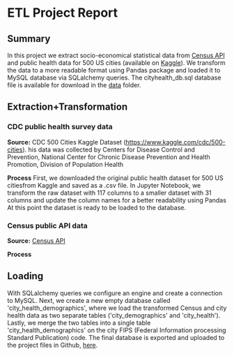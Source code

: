 # ETL Project Report

## Summary

In this project we extract socio-economical statistical data from [Census API](https://api.census.gov/data.html) and public health data for 500 US cities (available on [Kaggle](https://www.kaggle.com/cdc/500-cities)). We transform the data to a more readable format using Pandas package and loaded it to MySQL database via SQLalchemy queries. The cityhealth_db.sql database file is available for download in the [data](data) folder.

## Extraction+Transformation

### CDC public health survey data
**Source:**
CDC 500 Cities Kaggle Dataset (https://www.kaggle.com/cdc/500-cities). his data was collected by Centers for Disease Control and Prevention, National Center for Chronic Disease Prevention and Health Promotion, Division of Population Health

**Process**
First, we downloaded the original public health dataset for 500 US citiesfrom Kaggle and saved as a .csv file. In Jupyter Notebook, we transform the raw dataset with 117 columns to a smaller dataset with 31 columns and update the column names for a better readability using Pandas At this point the dataset is ready to be loaded to the database.

### Census public API data
**Source:**
[Census API](https://api.census.gov/data.html) 

**Process**


## Loading

With SQLalchemy queries we configure an engine and create a connection to MySQL. Next, we create a new empty database called 'city_health_demographics', where we load the transformed Census and city health data as two separate tables ('city_demographics' and 'city_health'). Lastly, we merge the two tables into a single table 'city_health_demographics' on the city FIPS (Federal Information processing Standard Publication) code. The final database is exported and uploaded to the project files in Github, [here](data/cityhealth_db.sql).